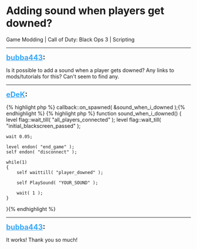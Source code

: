 # Adding sound when players get downed?
Game Modding | Call of Duty: Black Ops 3 | Scripting

---
<strong style="font-size: 1.4em;"><span style="text-decoration: underline;text-decoration-color: #34a7f9;"><span style="color:#34a7f9;">bubba443</span></span>:</strong>

<p>Is it possible to add a sound when a player gets downed? Any links to mods/tutorials for this? Can&#39;t seem to find any.</p>

---
<strong style="font-size: 1.4em;"><span style="text-decoration: underline;text-decoration-color: #34a7f9;"><span style="color:#34a7f9;">eDeK</span></span>:</strong>

<p>{% highlight php %}
callback::on_spawned( &amp;sound_when_i_downed );{% endhighlight %}
{% highlight php %}
function sound_when_i_downed()
{
    level flag::wait_till( "all_players_connected" );
    level flag::wait_till( "initial_blackscreen_passed" );
    
    wait 0.05;
    
    level endon( "end_game" );   
    self endon( "disconnect" );

    while(1)
    {
        self waittill( "player_downed" );
        
        self PlaySound( "YOUR_SOUND" );
        
        wait( 1 );
    }
}{% endhighlight %}
</p>

---
<strong style="font-size: 1.4em;"><span style="text-decoration: underline;text-decoration-color: #34a7f9;"><span style="color:#34a7f9;">bubba443</span></span>:</strong>

<p>It works! Thank you so much!</p>
